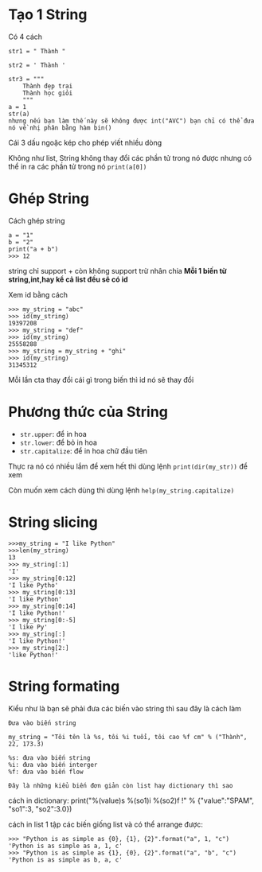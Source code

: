# Tạo 1 String
Có 4 cách
```
str1 = " Thành "

str2 = ' Thành '

str3 = """
    Thành đẹp trai
    Thành học giỏi
    """
a = 1
str(a)
nhưng nếu bạn làm thế này sẽ không được int("AVC") bạn chỉ có thể đưa nó về nhị phân bằng hàm bin()
```
Cái 3 dấu ngoặc kép cho phép viết nhiều dòng

Không như list, String không thay đổi các phần tử trong nó được nhưng có thể in ra các phần tử trong nó
`print(a[0])`

# Ghép String

Cách ghép string
```
a = "1"
b = "2"
print("a + b")
>>> 12
```
string chỉ support + còn không support trừ nhân chia
**Mỗi 1 biến từ string,int,hay kể cả list đều sẽ có id**

Xem id bằng cách
```
>>> my_string = "abc"
>>> id(my_string)
19397208
>>> my_string = "def"
>>> id(my_string)
25558288
>>> my_string = my_string + "ghi"
>>> id(my_string)
31345312
```
Mỗi lần cta thay đổi cái gì trong biến thì id nó sẽ thay đổi

# Phương thức của String
- `str.upper`: để in hoa
- `str.lower`: để bỏ in hoa
- `str.capitalize`: để in hoa chữ đầu tiên

Thực ra nó có nhiều lắm để xem hết thì dùng lệnh `print(dir(my_str))` để xem 

Còn muốn xem cách dùng thì dùng lệnh `help(my_string.capitalize)`

# String slicing
```
>>>my_string = "I like Python"
>>>len(my_string)
13
>>> my_string[:1]
'I'
>>> my_string[0:12]
'I like Pytho'
>>> my_string[0:13]
'I like Python'
>>> my_string[0:14]
'I like Python!'
>>> my_string[0:-5]
'I like Py'
>>> my_string[:]
'I like Python!'
>>> my_string[2:]
'like Python!'
```

# String formating

Kiểu như là bạn sẽ phải đưa các biến vào string thì sau đây là cách làm
```
Đưa vào biến string

my_string = "Tôi tên là %s, tôi %i tuổi, tôi cao %f cm" % ("Thành", 22, 173.3)

%s: đưa vào biến string
%i: đưa vào biến interger
%f: đưa vào biến flow

Đây là những kiểu biến đơn giản còn list hay dictionary thì sao
```
cách in dictionary:
print("%(value)s %(so1)i %(so2)f !" % {"value":"SPAM", "so1":3, "so2":3.0})

cách in list 1 tập các biến giống list và có thể arrange được:
```
>>> "Python is as simple as {0}, {1}, {2}".format("a", 1, "c")
'Python is as simple as a, 1, c'
>>> "Python is as simple as {1}, {0}, {2}".format("a", "b", "c")
'Python is as simple as b, a, c'
```






























